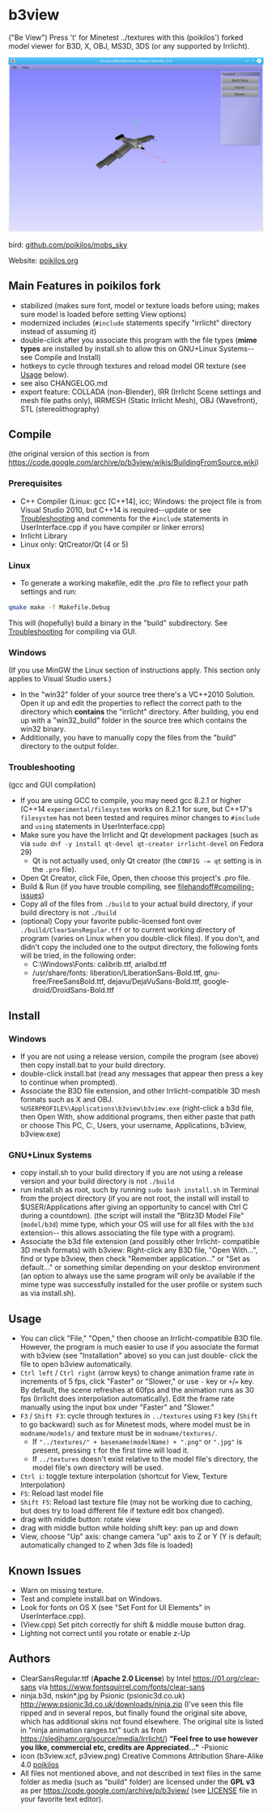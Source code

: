 # b3view
("Be View")
Press 't' for Minetest ../textures with this (poikilos') forked model
viewer for B3D, X, OBJ, MS3D, 3DS (or any supported by Irrlicht).

![screenshot with gull from poikilos mobs_sky fork](https://github.com/poikilos/b3view/raw/master/screenshot.jpg)

bird: [github.com/poikilos/mobs_sky](https://github.com/poikilos/mobs_sky)

Website: [poikilos.org](https://poikilos.org)

## Main Features in poikilos fork
* stabilized (makes sure font, model or texture loads before using;
  makes sure model is loaded before setting View options)
* modernized includes (`#include` statements specify "irrlicht"
  directory instead of assuming it)
* double-click after you associate this program with the file types
  (**mime types** are installed by install.sh to allow this on GNU+Linux
  Systems--see Compile and Install)
* hotkeys to cycle through textures and reload model OR texture
  (see [Usage](#Usage) below).
* see also CHANGELOG.md
* export feature: COLLADA (non-Blender), IRR (Irrlicht Scene settings
  and mesh file paths only), IRRMESH (Static Irrlicht Mesh), OBJ
  (Wavefront), STL (stereolithography)

## Compile
(the original version of this section is from
<https://code.google.com/archive/p/b3view/wikis/BuildingFromSource.wiki>)

### Prerequisites
* C++ Compiler (Linux: gcc [C++14], icc; Windows: the project file is
  from Visual Studio 2010, but C++14 is required--update or see
  [Troubleshooting](#Troubleshooting) and comments for the `#include`
  statements in UserInterface.cpp if you have compiler or linker errors)
* Irrlicht Library
* Linux only: QtCreator/Qt (4 or 5)

### Linux
* To generate a working makefile, edit the .pro file to reflect your
  path settings and run:
```bash
qmake make -f Makefile.Debug
```
This will (hopefully) build a binary in the "build" subdirectory.
See [Troubleshooting](#Troubleshooting) for compiling via GUI.

### Windows
(If you use MinGW the Linux section of instructions apply. This section
only applies to Visual Studio users.)
* In the "win32" folder of your source tree there's a VC++2010 Solution.
  Open it up and edit the properties to reflect the correct path to the
  directory which **contains** the "irrlicht" directory.
  After building, you end up with a "win32_build" folder in the source
  tree which contains the win32 binary.
* Additionally, you have to manually copy the files
  from the "build" directory to the output folder.

### Troubleshooting
(gcc and GUI compilation)
* If you are using GCC to compile, you may need gcc 8.2.1 or higher
  (C++14 `experimental/filesystem` works on 8.2.1 for sure, but C++17's
  `filesystem` has not been tested and requires minor changes to
  `#include` and `using` statements in UserInterface.cpp)
* Make sure you have the Irrlicht and Qt development packages
  (such as via `sudo dnf -y install qt-devel qt-creator irrlicht-devel`
  on Fedora 29)
  - Qt is not actually used, only Qt creator (the `CONFIG -= qt`
    setting is in the `.pro` file).
* Open Qt Creator, click File, Open, then choose this project's .pro
  file.
* Build & Run (if you have trouble compiling, see
  [filehandoff#compiling-issues](https://github.com/poikilos/filehandoff#compiling-issues))
* Copy all of the files from `./build` to your actual build directory,
  if your build directory is not `./build`
* (optional) Copy your favorite public-licensed font over
  `./build/ClearSansRegular.tff` or to current working directory of
  program (varies on Linux when you double-click files). If you don't,
  and didn't copy the included one to the output directory,
  the following fonts will be tried, in the following order:
  * C:\Windows\Fonts: calibrib.ttf, arialbd.ttf
  * /usr/share/fonts: liberation/LiberationSans-Bold.ttf,
    gnu-free/FreeSansBold.ttf, dejavu/DejaVuSans-Bold.ttf,
    google-droid/DroidSans-Bold.ttf

## Install
### Windows
* If you are not using a release version, compile the program (see
  above) then copy install.bat to your build directory.
* double-click install.bat (read any messages that appear then press
  a key to continue when prompted).
* Associate the B3D file extension, and other Irrlicht-compatible 3D
  mesh formats such as X and OBJ.
  `%USERPROFILE%\Applications\b3view\b3view.exe` (right-click a b3d
  file, then Open With, show additional programs, then either paste that
  path or choose This PC, C:, Users, your username, Applications,
  b3view, b3view.exe)

### GNU+Linux Systems
* copy install.sh to your build directory if you are not using a release
  version and your build directory is not `./build`
* run install.sh as root, such by running `sudo bash install.sh` in
  Terminal from the project directory (if you are not root, the install
  will install to $USER/Applications after giving an opportunity to
  cancel with Ctrl C during a countdown).
  (the script will install the "Blitz3D Model File" (`model/b3d`) mime
  type, which your OS will use for all files with the `b3d` extension--
  this allows associating the file type with a program).
* Associate the b3d file extension (and possibly other Irrlicht-
  compatible 3D mesh formats) with b3view: Right-click any B3D file,
  "Open With...", find or type b3view, then check "Remember
  application..." or "Set as default..." or something similar depending
  on your desktop environment (an option to always use the same program
  will only be available if the mime type was successfully installed for
  the user profile or system such as via install.sh).


## Usage
* You can click "File," "Open," then choose an Irrlicht-compatible B3D
  file. However, the program is much easier to use if you associate the
  format with b3view (see "Installation" above) so you can just double-
  click the file to open b3view automatically.
* `Ctrl left` / `Ctrl right` (arrow keys) to change animation frame rate
  in increments of 5 fps, click "Faster" or "Slower," or use `-` key or
  `+`/`=` key. By default, the scene refreshes at 60fps and the
  animation runs as 30 fps (Irrlicht does interpolation automatically).
  Edit the frame rate manually using the input box under "Faster" and
  "Slower."
* `F3` / `Shift F3`: cycle through textures in `../textures` using `F3`
  key (`Shift` to go backward) such as for Minetest mods, where model
  must be in `modname/models/` and texture must be in `modname/textures/`.
  - If `"../textures/" + basename(modelName) + ".png"` or `".jpg"` is
    present, pressing `t` for the first time will load it.
  - If `../textures` doesn't exist relative to the model file's
    directory, the model file's own directory will be used.
* `Ctrl i`: toggle texture interpolation (shortcut for View, Texture
  Interpolation)
* `F5`: Reload last model file
* `Shift F5`: Reload last texture file (may not be working due to caching,
  but does try to load different file if texture edit box changed).
* drag with middle button: rotate view
* drag with middle button while holding shift key: pan up and down
* View, choose "Up" axis: change camera "up" axis to Z or Y (Y is default;
  automatically changed to Z when 3ds file is loaded)

## Known Issues
* Warn on missing texture.
* Test and complete install.bat on Windows.
* Look for fonts on OS X (see "Set Font for UI Elements" in
  UserInterface.cpp).
* (View.cpp) Set pitch correctly for shift & middle mouse button drag.
* Lighting not correct until you rotate or enable z-Up

## Authors
* ClearSansRegular.ttf (**Apache 2.0 License**) by Intel
  <https://01.org/clear-sans> via
  <https://www.fontsquirrel.com/fonts/clear-sans>
* ninja.b3d, nskin*.jpg by Psionic (psionic3d.co.uk)
  <http://www.psionic3d.co.uk/downloads/ninja.zip>
  (I've seen this file ripped and in several repos, but finally found
  the original site above, which has additional skins not found
  elsewhere. The original site is listed in "ninja animation ranges.txt"
  such as from <https://sledjhamr.org/source/media/Irrlicht/>)
  **"Feel free to use however you like, commercial etc, credits are
  Appreciated..."** -Psionic
* icon (b3view.xcf, p3view.png) Creative Commons Attribution Share-Alike
  4.0 [poikilos](https://poikilos.org)
* All files not mentioned above, and not described in text files in the
  same folder as media (such as "build" folder) are licensed under the
  **GPL v3** as per <https://code.google.com/archive/p/b3view/>
  (see [LICENSE](https://github.com/poikilos/b3view/blob/master/LICENSE)
  file in your favorite text editor).
